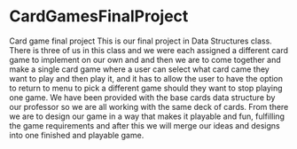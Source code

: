 # CardGamesFinalProject
Card game final project
This is our final project in Data Structures class. There is three of us in this class and we were each assigned a different card game to implement on our own and
and then we are to come together and make a single card game where a user can select what card came they want to play and then play it, and it has to allow the 
user to have the option to return to menu to pick a different game should they want to stop playing one game. We have been provided with the base cards data structure
by our professor so we are all working with the same deck of cards. From there we are to design our game in a way that makes it playable and fun, fulfilling the game
requirements and after this we will merge our ideas and designs into one finished and playable game.
